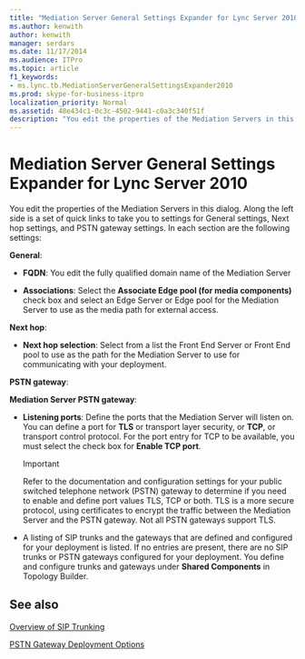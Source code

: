 ```yaml
---
title: "Mediation Server General Settings Expander for Lync Server 2010"
ms.author: kenwith
author: kenwith
manager: serdars
ms.date: 11/17/2014
ms.audience: ITPro
ms.topic: article
f1_keywords:
- ms.lync.tb.MediationServerGeneralSettingsExpander2010
ms.prod: skype-for-business-itpro
localization_priority: Normal
ms.assetid: 48e434c1-0c3c-4502-9441-c0a3c340f51f
description: "You edit the properties of the Mediation Servers in this dialog. Along the left side is a set of quick links to take you to settings for General settings, Next hop settings, and PSTN gateway settings. In each section are the following settings:"
---
```


# Mediation Server General Settings Expander for Lync Server 2010
 
You edit the properties of the Mediation Servers in this dialog. Along the left side is a set of quick links to take you to settings for General settings, Next hop settings, and PSTN gateway settings. In each section are the following settings:
  
 **General**:
  
- **FQDN**: You edit the fully qualified domain name of the Mediation Server
    
- **Associations**: Select the **Associate Edge pool (for media components)** check box and select an Edge Server or Edge pool for the Mediation Server to use as the media path for external access.
    
 **Next hop**:
  
- **Next hop selection**: Select from a list the Front End Server or Front End pool to use as the path for the Mediation Server to use for communicating with your deployment.
    
 **PSTN gateway**:
  
 **Mediation Server PSTN gateway**:
  
- **Listening ports**: Define the ports that the Mediation Server will listen on. You can define a port for **TLS** or transport layer security, or **TCP**, or transport control protocol. For the port entry for TCP to be available, you must select the check box for **Enable TCP port**. 
    
    > [!IMPORTANT]
    > Refer to the documentation and configuration settings for your public switched telephone network (PSTN) gateway to determine if you need to enable and define port values TLS, TCP or both. TLS is a more secure protocol, using certificates to encrypt the traffic between the Mediation Server and the PSTN gateway. Not all PSTN gateways support TLS. 
  
- A listing of SIP trunks and the gateways that are defined and configured for your deployment is listed. If no entries are present, there are no SIP trunks or PSTN gateways configured for your deployment. You define and configure trunks and gateways under **Shared Components** in Topology Builder.
    
## See also

[Overview of SIP Trunking](http://technet.microsoft.com/library/204f2c21-436f-4b2d-93ea-d6db98fa2952.aspx)
  
[PSTN Gateway Deployment Options](http://technet.microsoft.com/library/d1ab4f74-18aa-40c7-a8cf-ec806cf6e28a.aspx)